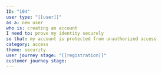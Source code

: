 ```yaml
---
ID: "104"
user type: "[[user]]"
as a: new user
who is: creating an account
I need to: prove my identity securely
so that: my account is protected from unauthorized access
category: access
theme: security
user journey stage: "[[registration]]"
customer journey stage:
---
```

